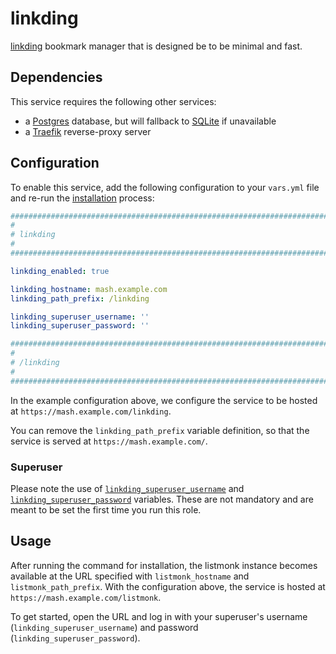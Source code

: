 <!--
SPDX-FileCopyrightText: 2023 - 2025 MASH project contributors
SPDX-FileCopyrightText: 2023 Slavi Pantaleev
SPDX-FileCopyrightText: 2025 Suguru Hirahara

SPDX-License-Identifier: AGPL-3.0-or-later
-->

# linkding

[linkding](https://github.com/sissbruecker/linkding) bookmark manager that is designed be to be minimal and fast.

## Dependencies

This service requires the following other services:

-  a [Postgres](postgres.md) database, but will fallback to [SQLite](https://www.sqlite.org/) if unavailable
-  a [Traefik](traefik.md) reverse-proxy server

## Configuration

To enable this service, add the following configuration to your `vars.yml` file and re-run the [installation](../installing.md) process:

```yaml
########################################################################
#                                                                      #
# linkding                                                             #
#                                                                      #
########################################################################

linkding_enabled: true

linkding_hostname: mash.example.com
linkding_path_prefix: /linkding

linkding_superuser_username: ''
linkding_superuser_password: ''

########################################################################
#                                                                      #
# /linkding                                                            #
#                                                                      #
########################################################################
```

In the example configuration above, we configure the service to be hosted at `https://mash.example.com/linkding`.

You can remove the `linkding_path_prefix` variable definition, so that the service is served at `https://mash.example.com/`.

### Superuser

Please note the use of [`linkding_superuser_username`](https://github.com/sissbruecker/linkding/blob/master/docs/Options.md#ld_superuser_name) and [`linkding_superuser_password`](https://github.com/sissbruecker/linkding/blob/master/docs/Options.md#ld_superuser_password) variables. These are not mandatory and are meant to be set the first time you run this role.

## Usage

After running the command for installation, the listmonk instance becomes available at the URL specified with `listmonk_hostname` and `listmonk_path_prefix`. With the configuration above, the service is hosted at `https://mash.example.com/listmonk`.

To get started, open the URL and log in with your superuser's username (`linkding_superuser_username`) and password (`linkding_superuser_password`).

